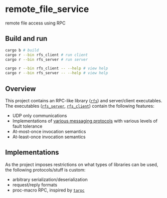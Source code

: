 # remote_file_service
remote file access using RPC

## Build and run
```sh
cargo b # build
cargo r --bin rfs_client # run client
cargo r --bin rfs_server # run server

cargo r --bin rfs_client -- --help # view help
cargo r --bin rfs_server -- --help # view help
```

## Overview
This project contains an RPC-like library ([`rfs`](./crates/rfs/)) and server/client executables.
The executables ([`rfs_server`](./crates/rfs_server/), [`rfs_client`](./crates/rfs_client/)) contain the following features:
- UDP only communications
- Implementations of [various messaging protocols](./crates/rfs_core/src/middleware.rs) with various levels of fault tolerance
- At-most-once invocation semantics
- At-least-once invocation semantics

## Implementations
As the project imposes restrictions on what types of libraries can be used,
the following protocols/stuff is custom:
- arbitrary serialization/deserialization
- request/reply formats
- proc-macro RPC, inspired by [`tarpc`](https://github.com/google/tarpc)
